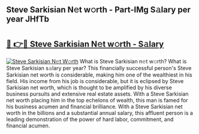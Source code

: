 ## Steve Sarkisian N𝚎t w𝚘rth - Part-IMg S𝚊lary per year JHfTb

# <h2><a href="http://gc468b.nevu.top/?p=Steve+Sarkisian">🔗 👉🔴 Steve Sarkisian N𝚎t w𝚘rth - S𝚊lary</a></h2>

[![Steve Sarkisian N𝚎t W𝚘rth](https://i.imgur.com/Oavwk0R.jpeg)](http://gc468b.nevu.top/?p=Steve+Sarkisian)
What is Steve Sarkisian n𝚎t w𝚘rth? What is Steve Sarkisian s𝚊lary per year?
This financially successful person's Steve Sarkisian net worth is considerable, making him one of the wealthiest in his field. His income from his job is considerable, but it is eclipsed by Steve Sarkisian net worth, which is thought to be amplified by his diverse business pursuits and extensive real estate assets. With a Steve Sarkisian net worth placing him in the top echelons of wealth, this man is famed for his business acumen and financial brilliance. With a Steve Sarkisian net worth in the billions and a substantial annual salary, this affluent person is a leading demonstration of the power of hard labor, commitment, and financial acumen.

